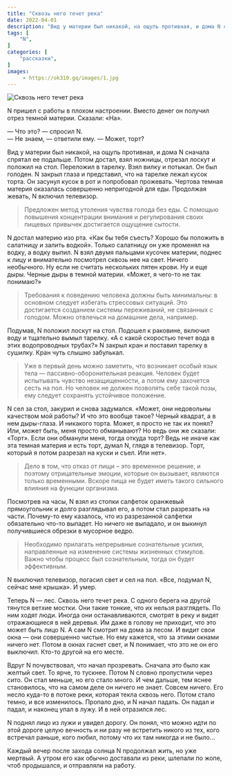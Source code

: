 ```yaml
---
title: "Сквозь него течет река"
date: 2022-04-01
description: "Вид у материи был никакой, на ощупь противная, и дома N сначала спрятал ее подальше. Потом достал, взял ножницы, отрезал лоскут и положил на стол. Переложил в тарелку. Взял вилку и потыкал. Он был голоден. N закрыл глаза и представил, что на тарелке лежал кусок торта. Он засунул кусок в рот и попробовал прожевать. Чертова темная материя оказалась совершенно непригодной для еды."
tags: [
    "N",
]
categories: [
    "рассказки",
]
images:
     - https://ok310.gq/images/1.jpg
---
```


![Сквозь него течет река](/images/1.jpg)

N пришел с работы в плохом настроении. Вместо денег он получил отрез темной материи. Сказали: «На».

— Что это? — спросил N.<br>
— Не знаем, — ответили ему. — Может, торт?

Вид у материи был никакой, на ощупь противная, и дома N сначала спрятал ее подальше. Потом достал, взял ножницы, отрезал лоскут и положил на стол. Переложил в тарелку. Взял вилку и потыкал. Он был голоден. N закрыл глаза и представил, что на тарелке лежал кусок торта. Он засунул кусок в рот и попробовал прожевать. Чертова темная материя оказалась совершенно непригодной для еды. Продолжая жевать, N включил телевизор.

> Предложен метод утоления чувства голода без еды. С помощью повышения концентрации внимания и регулирования своих пищевых привычек достигается ощущение сытости.

N достал материю изо рта. «Как бы тебя съесть? Хорошо бы положить в салатницу и залить водкой». Только салатницу он уже променял на водку, а водку выпил. N взял двумя пальцами кусочек материи, поднес к лицу и внимательно посмотрел сквозь нее на свет. Ничего необычного. Ну если не считать нескольких пятен крови. Ну и еще дыры. Черные дыры в темной материи. «Может, я чего-то не так понимаю?»

> Требования к поведению человека должны быть минимальны: в основном следует избегать стрессовых ситуаций. Это достигается созданием системы переживаний, не связанных с голодом. Можно отвлечься на домашние дела, например.

Подумав, N положил лоскут на стол. Подошел к раковине, включил воду и тщательно вымыл тарелку. «А с какой скоростью течет вода в этих водопроводных трубах?» N закрыл кран и поставил тарелку в сушилку. Кран чуть слышно забулькал.

> Уже в первый день можно заметить, что возникает особый язык тела — пассивно-оборонительная реакция. Человек будет испытывать чувство незащищенности, а потом ему захочется сесть на пол. Но человек не должен позволять себе такой позы, ему следует сохранять устойчивое положение.

N сел за стол, закурил и снова задумался. «Может, они недовольны качеством мой работы? И что это вообще такое? Черный квадрат, а в нем дыры-глаза. И никакого торта. Может, я просто не так их понял? Или, может быть, меня просто обманывают? Но ведь они же сказали: «Торт». Если они обманули меня, тогда откуда торт? Ведь не иначе как эта темная материя и есть торт, думал N, глядя в телевизор. Торт, который я потом разрезал на куски и съел. Или нет».

> Дело в том, что отказ от пищи – это временное решение, и поэтому отрицательные эмоции, которые он вызывает, являются только временными. Вскоре пища не будет иметь такого сильного влияния на функции организма.

Посмотрев на часы, N взял из стопки салфеток оранжевый прямоугольник и долго разглядывал его, а потом стал разрезать на части. Почему-то ему казалось, что из разрезанной салфетки обязательно что-то выпадет. Но ничего не выпадало, и он выкинул получившиеся обрезки в мусорное ведро.

> Необходимо прилагать непрерывные сознательные усилия, направленные на изменение системы жизненных стимулов. Важно чтобы процесс был сознательным, тогда он будет эффективным.

N выключил телевизор, погасил свет и сел на пол. «Все, подумал N, сейчас мне крышка». И умер.

Теперь N — лес. Сквозь него течет река. С одного берега на другой тянутся ветхие мостки. Они такие тонкие, что их нельзя разглядеть. По ним ходят люди. Иногда они останавливаются, смотрят в реку и видят отражающиеся в ней деревья. Им даже в голову не приходит, что это может быть лицо N. А сам N смотрит на дома за лесом. И видит свои окна — они совершенно чистые. Но ему кажется, что за этими окнами ничего нет. Потом в окнах гаснет свет, и N понимает, что это не он его выключил. Кто-то другой на его месте.

Вдруг N почувствовал, что начал прозревать. Сначала это было как желтый свет. То ярче, то тускнее. Потом N словно пропустили через сито. Он стал меньше, но его стало много. И чем дальше, тем яснее становилось, что на самом деле он ничего не знает. Совсем ничего. Его несло куда-то в потоке реки, которая текла сквозь него. Потом стало темно, и все изменилось. Пропало дно, и N начал падать. Он падал и падал, и наконец упал в лужу. И в ней отразился лес.

N поднял лицо из лужи и увидел дорогу. Он понял, что можно идти по этой дороге целую вечность и ни разу не встретить никого из тех, кого встречал раньше, кого любил, потому что их там никогда и не было…



Каждый вечер после захода солнца N продолжал жить, но уже мертвый. А утром его как обычно доставали из реки, шлепали по жопе, чтоб продышался, и отправляли на работу.
